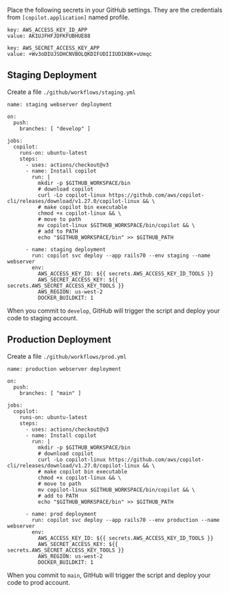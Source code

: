Place the following secrets in your GitHub settings. They are the credentials from `[copilot.application]` named profile.
```
key: AWS_ACCESS_KEY_ID_APP
value: AKIUJFHFJDFKFUBHUE88

key: AWS_SECRET_ACCESS_KEY_APP
value: +Wv3oDIUJSDHCNVBOLQKDIFUDIIIUDIKBK+vUmqc
```

## Staging Deployment

Create a file `./github/workflows/staging.yml`
```
name: staging webserver deployment

on:
  push:
    branches: [ "develop" ]

jobs:
  copilot:
    runs-on: ubuntu-latest
    steps:
      - uses: actions/checkout@v3
      - name: Install copilot
        run: |
          mkdir -p $GITHUB_WORKSPACE/bin
          # download copilot
          curl -Lo copilot-linux https://github.com/aws/copilot-cli/releases/download/v1.27.0/copilot-linux && \
          # make copilot bin executable
          chmod +x copilot-linux && \
          # move to path
          mv copilot-linux $GITHUB_WORKSPACE/bin/copilot && \
          # add to PATH
          echo "$GITHUB_WORKSPACE/bin" >> $GITHUB_PATH

      - name: staging deployment
        run: copilot svc deploy --app rails70 --env staging --name webserver
        env:
          AWS_ACCESS_KEY_ID: ${{ secrets.AWS_ACCESS_KEY_ID_TOOLS }}
          AWS_SECRET_ACCESS_KEY: ${{ secrets.AWS_SECRET_ACCESS_KEY_TOOLS }}
          AWS_REGION: us-west-2
          DOCKER_BUILDKIT: 1
```
When you commit to `develop`, GitHub will trigger the script and deploy your code to staging account.

## Production Deployment

Create a file `./github/workflows/prod.yml`
```
name: production webserver deployment

on:
  push:
    branches: [ "main" ]

jobs:
  copilot:
    runs-on: ubuntu-latest
    steps:
      - uses: actions/checkout@v3
      - name: Install copilot
        run: |
          mkdir -p $GITHUB_WORKSPACE/bin
          # download copilot
          curl -Lo copilot-linux https://github.com/aws/copilot-cli/releases/download/v1.27.0/copilot-linux && \
          # make copilot bin executable
          chmod +x copilot-linux && \
          # move to path
          mv copilot-linux $GITHUB_WORKSPACE/bin/copilot && \
          # add to PATH
          echo "$GITHUB_WORKSPACE/bin" >> $GITHUB_PATH

      - name: prod deployment
        run: copilot svc deploy --app rails70 --env production --name webserver
        env:
          AWS_ACCESS_KEY_ID: ${{ secrets.AWS_ACCESS_KEY_ID_TOOLS }}
          AWS_SECRET_ACCESS_KEY: ${{ secrets.AWS_SECRET_ACCESS_KEY_TOOLS }}
          AWS_REGION: us-west-2
          DOCKER_BUILDKIT: 1
```
When you commit to `main`, GitHub will trigger the script and deploy your code to prod account.